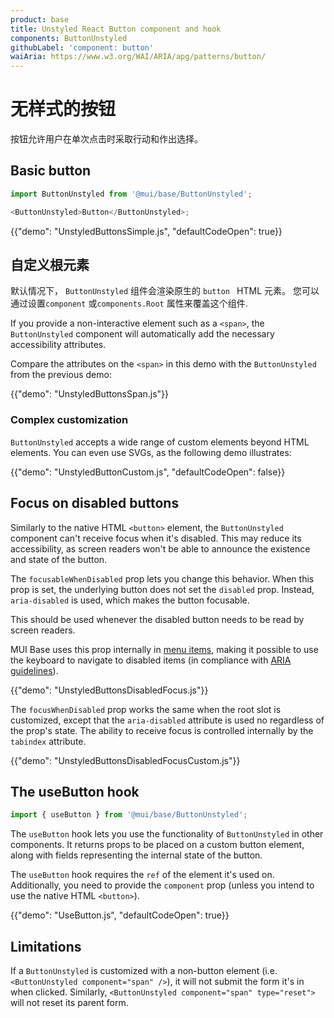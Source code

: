 ```yaml
---
product: base
title: Unstyled React Button component and hook
components: ButtonUnstyled
githubLabel: 'component: button'
waiAria: https://www.w3.org/WAI/ARIA/apg/patterns/button/
---
```


# 无样式的按钮

<p class="description">按钮允许用户在单次点击时采取行动和作出选择。</p>

## Basic button

```js
import ButtonUnstyled from '@mui/base/ButtonUnstyled';

<ButtonUnstyled>Button</ButtonUnstyled>;
```

{{"demo": "UnstyledButtonsSimple.js", "defaultCodeOpen": true}}

## 自定义根元素

默认情况下， `ButtonUnstyled` 组件会渲染原生的 `button ` HTML 元素。 您可以通过设置`component` 或`components.Root` 属性来覆盖这个组件.

If you provide a non-interactive element such as a `<span>`, the `ButtonUnstyled` component will automatically add the necessary accessibility attributes.

Compare the attributes on the `<span>` in this demo with the `ButtonUnstyled` from the previous demo:

{{"demo": "UnstyledButtonsSpan.js"}}

### Complex customization

`ButtonUnstyled` accepts a wide range of custom elements beyond HTML elements. You can even use SVGs, as the following demo illustrates:

{{"demo": "UnstyledButtonCustom.js", "defaultCodeOpen": false}}

## Focus on disabled buttons

Similarly to the native HTML `<button>` element, the `ButtonUnstyled` component can't receive focus when it's disabled. This may reduce its accessibility, as screen readers won't be able to announce the existence and state of the button.

The `focusableWhenDisabled` prop lets you change this behavior. When this prop is set, the underlying button does not set the `disabled` prop. Instead, `aria-disabled` is used, which makes the button focusable.

This should be used whenever the disabled button needs to be read by screen readers.

MUI Base uses this prop internally in [menu items](/base/react-menu/), making it possible to use the keyboard to navigate to disabled items (in compliance with [ARIA guidelines](https://www.w3.org/WAI/ARIA/apg/practices/keyboard-interface/#x6-7-focusability-of-disabled-controls)).

{{"demo": "UnstyledButtonsDisabledFocus.js"}}

The `focusWhenDisabled` prop works the same when the root slot is customized, except that the `aria-disabled` attribute is used no regardless of the prop's state. The ability to receive focus is controlled internally by the `tabindex` attribute.

{{"demo": "UnstyledButtonsDisabledFocusCustom.js"}}

## The useButton hook

```js
import { useButton } from '@mui/base/ButtonUnstyled';
```

The `useButton` hook lets you use the functionality of `ButtonUnstyled` in other components. It returns props to be placed on a custom button element, along with fields representing the internal state of the button.

The `useButton` hook requires the `ref` of the element it's used on. Additionally, you need to provide the `component` prop (unless you intend to use the native HTML `<button>`).

{{"demo": "UseButton.js", "defaultCodeOpen": true}}

## Limitations

If a `ButtonUnstyled` is customized with a non-button element (i.e. `<ButtonUnstyled component="span" />`), it will not submit the form it's in when clicked. Similarly, `<ButtonUnstyled component="span" type="reset">` will not reset its parent form.
